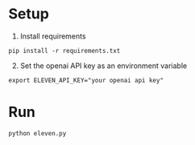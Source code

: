 
# Setup

1. Install requirements

```
pip install -r requirements.txt
```

2. Set the openai API key as an environment variable

```
export ELEVEN_API_KEY="your openai api key"
```

# Run

```
python eleven.py
```

